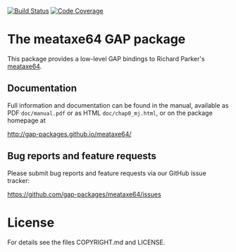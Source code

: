 [![Build Status](https://travis-ci.org/gap-packages/meataxe64.svg?branch=master)](https://travis-ci.org/gap-packages/meataxe64)
[![Code Coverage](https://codecov.io/github/gap-packages/meataxe64/coverage.svg?branch=master&token=)](https://codecov.io/gh/gap-packages/meataxe64)

# The meataxe64 GAP package

This package provides a low-level GAP bindings to Richard
Parker's [meataxe64](https://meataxe64.wordpress.com).

## Documentation

Full information and documentation can be found in the manual, available
as PDF `doc/manual.pdf` or as HTML `doc/chap0_mj.html`, or on the package
homepage at

  <http://gap-packages.github.io/meataxe64/>

## Bug reports and feature requests

Please submit bug reports and feature requests via our GitHub issue tracker:

  <https://github.com/gap-packages/meataxe64/issues>


# License

For details see the files COPYRIGHT.md and LICENSE.



